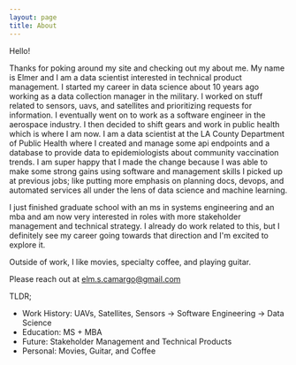 ```yaml
---
layout: page
title: About
---
```

Hello!

Thanks for poking around my site and checking out my about me. My name is Elmer and I am a data scientist interested in technical product management. I started my career in data science about 10 years ago working as a data collection manager in the military. I worked on stuff related to sensors, uavs, and satellites and prioritizing requests for information. I eventually went on to work as a software engineer in the aerospace industry. I then decided to shift gears and work in public health which is where I am now. I am a data scientist at the LA County Department of Public Health where I created and manage some api endpoints and a database to provide data to epidemiologists about community vaccination trends. I am super happy that I made the change because I was able to make some strong gains using software and management skills I picked up at previous jobs; like putting more emphasis on planning docs, devops, and automated services all under the lens of data science and machine learning.

I just finished graduate school with an ms in systems engineering and an mba and am now very interested in roles with more stakeholder management and technical strategy. I already do work related to this, but I definitely see my career going towards that direction and I'm excited to explore it.  

Outside of work, I like movies, specialty coffee, and playing guitar.

Please reach out at elm.s.camargo@gmail.com

TLDR;
- Work History: UAVs, Satellites, Sensors -> Software Engineering -> Data Science
- Education: MS + MBA
- Future: Stakeholder Management and Technical Products
- Personal: Movies, Guitar, and Coffee

